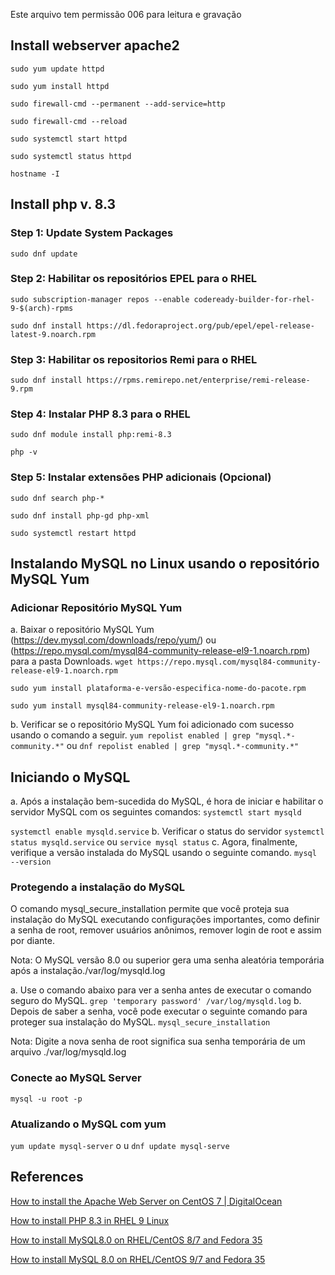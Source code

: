 Este arquivo tem permissão 006 para leitura e gravação
## Install webserver apache2
`sudo yum update httpd`

`sudo yum install httpd`

`sudo firewall-cmd --permanent --add-service=http`

`sudo firewall-cmd --reload`

`sudo systemctl start httpd`

`sudo systemctl status httpd`

`hostname -I`

## Install php v. 8.3
### Step 1: Update System Packages
`sudo dnf update`
### Step 2: Habilitar os repositórios EPEL para o RHEL 
`sudo subscription-manager repos --enable codeready-builder-for-rhel-9-$(arch)-rpms`

`sudo dnf install https://dl.fedoraproject.org/pub/epel/epel-release-latest-9.noarch.rpm`
### Step 3: Habilitar os repositorios Remi para o RHEL
`sudo dnf install https://rpms.remirepo.net/enterprise/remi-release-9.rpm`
### Step 4: Instalar PHP 8.3 para o RHEL
`sudo dnf module install php:remi-8.3`

`php -v`
### Step 5: Instalar extensões PHP adicionais (Opcional)
`sudo dnf search php-*`

`sudo dnf install php-gd php-xml`

`sudo systemctl restart httpd`

## Instalando MySQL no Linux usando o repositório MySQL Yum
### Adicionar Repositório MySQL Yum 
a. Baixar o repositório MySQL Yum (https://dev.mysql.com/downloads/repo/yum/) ou (https://repo.mysql.com/mysql84-community-release-el9-1.noarch.rpm) para a pasta Downloads.
`wget https://repo.mysql.com/mysql84-community-release-el9-1.noarch.rpm`

`sudo yum install plataforma-e-versão-especifica-nome-do-pacote.rpm`

`sudo yum install mysql84-community-release-el9-1.noarch.rpm`

b. Verificar se o repositório MySQL Yum foi adicionado com sucesso usando o comando a seguir.
`yum repolist enabled | grep "mysql.*-community.*"` ou `dnf repolist enabled | grep "mysql.*-community.*"`

## Iniciando o MySQL
a. Após a instalação bem-sucedida do MySQL, é hora de iniciar e habilitar o servidor MySQL com os seguintes comandos:
`systemctl start mysqld`

`systemctl enable mysqld.service`
b. Verificar o status do servidor
`systemctl status mysqld.service` ou `service mysql status`
c. Agora, finalmente, verifique a versão instalada do MySQL usando o seguinte comando.
`mysql --version`

### Protegendo a instalação do MySQL
O comando mysql_secure_installation permite que você proteja sua instalação do MySQL executando configurações importantes, como definir a senha de root, remover usuários anônimos, remover login de root e assim por diante.

Nota: O MySQL versão 8.0 ou superior gera uma senha aleatória temporária após a instalação./var/log/mysqld.log

a. Use o comando abaixo para ver a senha antes de executar o comando seguro do MySQL.
`grep 'temporary password' /var/log/mysqld.log`
b. Depois de saber a senha, você pode executar o seguinte comando para proteger sua instalação do MySQL.
`mysql_secure_installation`

Nota: Digite a nova senha de root significa sua senha temporária de um arquivo ./var/log/mysqld.log

### Conecte ao MySQL Server
`mysql -u root -p`

### Atualizando o MySQL com yum
`yum update mysql-server` o u `dnf update mysql-serve`

## References
[How to install the Apache Web Server on CentOS 7 | DigitalOcean](https://www.digitalocean.com/community/tutorials/how-to-install-the-apache-web-server-on-centos-7)

[How to install PHP 8.3 in RHEL 9 Linux](https://www.tecmint.com/install-php-in-rhel-9/#:~:text=How%20to%20Install%20PHP%208.3%20in%20RHEL%209,Step%205%3A%20Install%20Additional%20PHP%20Extensions%20%28Optional%29%20)

[How to install MySQL8.0 on RHEL/CentOS 8/7 and Fedora 35](https://www.tecmint.com/install-latest-mysql-on-rhel-centos-and-fedora/)

[How to install MySQL 8.0 on RHEL/CentOS 9/7 and Fedora 35](https://www.tecmint.com/install-latest-mysql-on-rhel-centos-and-fedora/)
